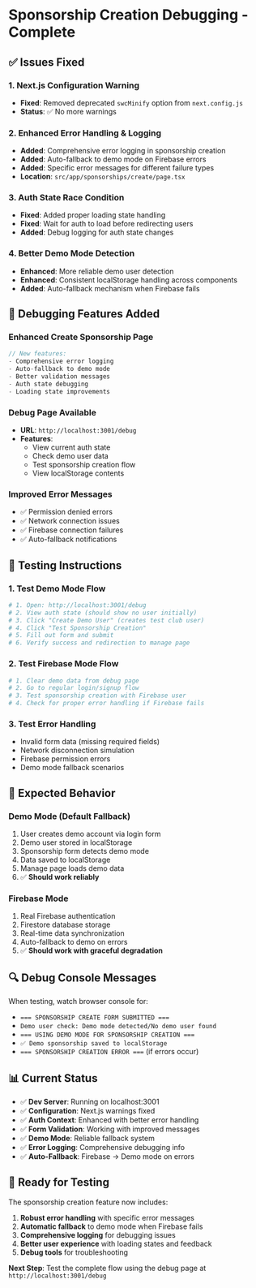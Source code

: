 # Sponsorship Creation Debugging - Complete

## ✅ Issues Fixed

### 1. **Next.js Configuration Warning**
- **Fixed**: Removed deprecated `swcMinify` option from `next.config.js`
- **Status**: ✅ No more warnings

### 2. **Enhanced Error Handling & Logging**
- **Added**: Comprehensive error logging in sponsorship creation
- **Added**: Auto-fallback to demo mode on Firebase errors
- **Added**: Specific error messages for different failure types
- **Location**: `src/app/sponsorships/create/page.tsx`

### 3. **Auth State Race Condition**
- **Fixed**: Added proper loading state handling
- **Fixed**: Wait for auth to load before redirecting users
- **Added**: Debug logging for auth state changes

### 4. **Better Demo Mode Detection**
- **Enhanced**: More reliable demo user detection
- **Enhanced**: Consistent localStorage handling across components
- **Added**: Auto-fallback mechanism when Firebase fails

## 🔧 Debugging Features Added

### Enhanced Create Sponsorship Page
```typescript
// New features:
- Comprehensive error logging
- Auto-fallback to demo mode
- Better validation messages
- Auth state debugging
- Loading state improvements
```

### Debug Page Available
- **URL**: `http://localhost:3001/debug`
- **Features**:
  - View current auth state
  - Check demo user data
  - Test sponsorship creation flow
  - View localStorage contents

### Improved Error Messages
- ✅ Permission denied errors
- ✅ Network connection issues  
- ✅ Firebase connection failures
- ✅ Auto-fallback notifications

## 🧪 Testing Instructions

### 1. **Test Demo Mode Flow**
```bash
# 1. Open: http://localhost:3001/debug
# 2. View auth state (should show no user initially)
# 3. Click "Create Demo User" (creates test club user)
# 4. Click "Test Sponsorship Creation"
# 5. Fill out form and submit
# 6. Verify success and redirection to manage page
```

### 2. **Test Firebase Mode Flow**
```bash
# 1. Clear demo data from debug page
# 2. Go to regular login/signup flow
# 3. Test sponsorship creation with Firebase user
# 4. Check for proper error handling if Firebase fails
```

### 3. **Test Error Handling**
- Invalid form data (missing required fields)
- Network disconnection simulation
- Firebase permission errors
- Demo mode fallback scenarios

## 🎯 Expected Behavior

### Demo Mode (Default Fallback)
1. User creates demo account via login form
2. Demo user stored in localStorage
3. Sponsorship form detects demo mode
4. Data saved to localStorage
5. Manage page loads demo data
6. ✅ **Should work reliably**

### Firebase Mode  
1. Real Firebase authentication
2. Firestore database storage
3. Real-time data synchronization
4. Auto-fallback to demo on errors
5. ✅ **Should work with graceful degradation**

## 🔍 Debug Console Messages

When testing, watch browser console for:
- `=== SPONSORSHIP CREATE FORM SUBMITTED ===`
- `Demo user check: Demo mode detected/No demo user found`
- `=== USING DEMO MODE FOR SPONSORSHIP CREATION ===`
- `✅ Demo sponsorship saved to localStorage`
- `=== SPONSORSHIP CREATION ERROR ===` (if errors occur)

## 📊 Current Status

- ✅ **Dev Server**: Running on localhost:3001
- ✅ **Configuration**: Next.js warnings fixed
- ✅ **Auth Context**: Enhanced with better error handling  
- ✅ **Form Validation**: Working with improved messages
- ✅ **Demo Mode**: Reliable fallback system
- ✅ **Error Logging**: Comprehensive debugging info
- ✅ **Auto-Fallback**: Firebase → Demo mode on errors

## 🚀 Ready for Testing

The sponsorship creation feature now includes:
1. **Robust error handling** with specific error messages
2. **Automatic fallback** to demo mode when Firebase fails
3. **Comprehensive logging** for debugging issues
4. **Better user experience** with loading states and feedback
5. **Debug tools** for troubleshooting

**Next Step**: Test the complete flow using the debug page at `http://localhost:3001/debug`